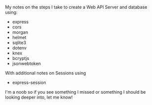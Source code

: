My notes on the steps I take to create a Web API Server and database using:

- express
- cors
- morgan
- helmet
- sqlite3
- dotenv
- knex
- bcryptjs
- jsonwebtoken

With additional notes on Sessions using

- express-session

I'm a noob so if you see something I missed or something I should be looking deeper into, let me know!
